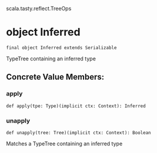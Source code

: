 scala.tasty.reflect.TreeOps
# object Inferred

<pre><code class="language-scala" >final object Inferred extends Serializable</pre></code>
TypeTree containing an inferred type

## Concrete Value Members:
### apply
<pre><code class="language-scala" >def apply(tpe: Type)(implicit ctx: Context): Inferred</pre></code>

### unapply
<pre><code class="language-scala" >def unapply(tree: Tree)(implicit ctx: Context): Boolean</pre></code>
Matches a TypeTree containing an inferred type

